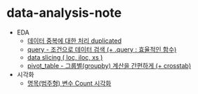 # data-analysis-note

- EDA
  - [데이터 중복에 대한 처리 duplicated](https://github.com/yahwang/data-analysis-note/tree/master/duplicated.ipynb)
  - [query - 조건으로 데이터 검색 (+ .query : 효율적인 함수)](https://github.com/yahwang/data-analysis-note/tree/master/query.ipynb)
  - [data slicing ( loc, iloc, xs )](https://github.com/yahwang/data-analysis-note/tree/master/data_slicing.ipynb)  
  - [pivot_table - 그룹별(groupby) 계산을 간편하게 (+ crosstab)](https://github.com/yahwang/data-analysis-note/tree/master/pivottable&crosstab.ipynb)  
- 시각화
  - [명목(범주형) 변수 Count 시각화](https://github.com/yahwang/data-analysis-note/tree/master/visualization/count_graph.ipynb)
